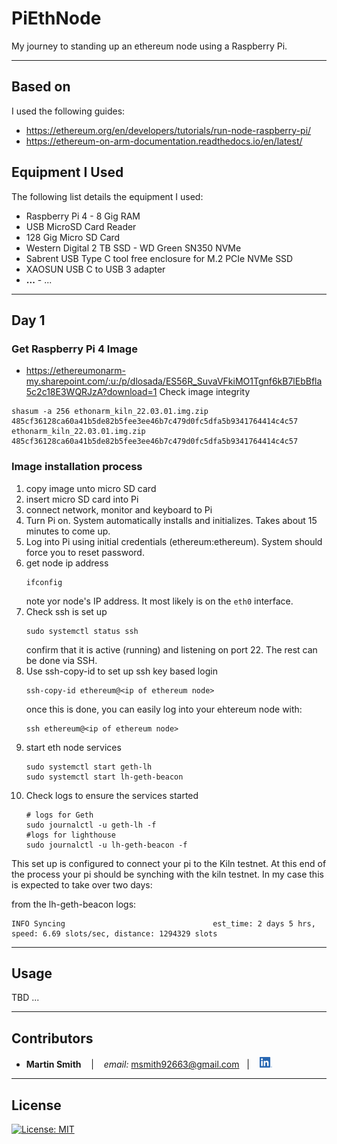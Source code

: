# PiEthNode

My journey to standing up an ethereum node using a Raspberry Pi.

---

## Based on
I used the following guides:
* https://ethereum.org/en/developers/tutorials/run-node-raspberry-pi/
* https://ethereum-on-arm-documentation.readthedocs.io/en/latest/


## Equipment I Used

The following list details the equipment I used:
* Raspberry Pi 4 - 8 Gig RAM
* USB MicroSD Card Reader
* 128 Gig Micro SD Card
* Western Digital 2 TB SSD - WD Green SN350 NVMe 
* Sabrent USB Type C tool free enclosure for M.2 PCIe NVMe SSD
* XAOSUN USB C to USB 3 adapter
* **...** - ...

---

## Day 1
### Get Raspberry Pi 4 Image

* https://ethereumonarm-my.sharepoint.com/:u:/p/dlosada/ES56R_SuvaVFkiMO1Tgnf6kB7lEbBfla5c2c18E3WQRJzA?download=1
Check image integrity
```
shasum -a 256 ethonarm_kiln_22.03.01.img.zip
485cf36128ca60a41b5de82b5fee3ee46b7c479d0fc5dfa5b9341764414c4c57  ethonarm_kiln_22.03.01.img.zip
485cf36128ca60a41b5de82b5fee3ee46b7c479d0fc5dfa5b9341764414c4c57

```

### Image installation process
1. copy image unto micro SD card
2. insert micro SD card into Pi
3. connect network, monitor and keyboard to Pi
4. Turn Pi on.  System automatically installs and initializes.  Takes about 15 minutes to come up.
5. Log into Pi using initial credentials (ethereum:ethereum).  System should force you to reset password.
6. get node ip address
   ```
   ifconfig
   ```
   note yor node's IP address. It most likely is on the `eth0` interface.
6. Check ssh is set up 
    ```
    sudo systemctl status ssh
    ```
    confirm that it is active (running) and listening on port 22.  The rest can be done via SSH.
6. Use ssh-copy-id to set up ssh key based login
    ```
    ssh-copy-id ethereum@<ip of ethereum node>
    ```
    once this is done, you can easily log into your ehtereum node with:
    ```
    ssh ethereum@<ip of ethereum node>
    ```
7. start eth node services
    ```
    sudo systemctl start geth-lh
    sudo systemctl start lh-geth-beacon
    ```  
8. Check logs to ensure the services started
    ```
    # logs for Geth
    sudo journalctl -u geth-lh -f
    #logs for lighthouse
    sudo journalctl -u lh-geth-beacon -f
    ```
This set up is configured to connect your pi to the Kiln testnet.  At this end of the process your pi should be synching with the kiln testnet.  In my case this is expected to take over two days:

from the lh-geth-beacon logs:
```
INFO Syncing                                 est_time: 2 days 5 hrs, speed: 6.69 slots/sec, distance: 1294329 slots
```


---

## Usage

TBD ...

---

## Contributors

*  **Martin Smith** <span>&nbsp;&nbsp;</span> |
<span>&nbsp;&nbsp;</span> *email:* msmith92663@gmail.com <span>&nbsp;&nbsp;</span>|
<span>&nbsp;&nbsp;</span> [<img src="images/LI-In-Bug.png" alt="in" width="20"/>](https://www.linkedin.com/in/smithmartinp/)


---

## License

[![License: MIT](https://img.shields.io/badge/License-MIT-yellow.svg)](LICENSE)